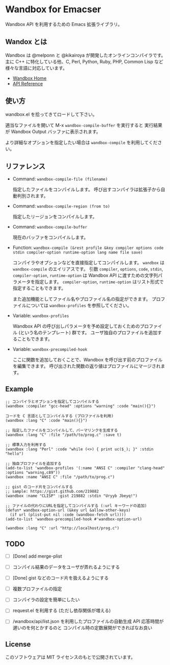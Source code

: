 Wandbox for Emacser
===================

Wandbox API を利用するための Emacs 拡張ライブラリ。


## Wandox とは

Wandbox は @melponn と @kikairoya が開発したオンラインコンパイラです。
主に C++ に特化している他、C, Perl, Python, Ruby, PHP, Common Lisp など
様々な言語に対応しています。

* [Wandbox Home](http://melpon.org/wandbox/)
* [API Reference](https://github.com/melpon/wandbox/blob/master/kennel/API.rst)


## 使い方

wandbox.el を拾ってきてロードして下さい。

適当なファイルを開いて M-x `wandbox-compile-buffer` を実行すると
実行結果が Wandbox Output バッファに表示されます。

より詳細なオプションを指定したい場合は `wandbox-compile` を利用してください。


## リファレンス

- Command: `wandbox-compile-file (filename)`

  指定したファイルをコンパイルします。
  呼び出すコンパイラは拡張子から自動判別されます。

- Command: `wandbox-compile-region (from to)`

  指定したリージョンをコンパイルします。

- Command: `wandbox-compile-buffer`

  現在のバッファをコンパイルします。

- Function: `wandbox-compile (&rest profile &key compiler options code stdin compiler-option runtime-option lang name file save)`

  コンパイラやオプションなどを直接指定してコンパイルします。
  `wandbox` は `wandbox-compile` のエイリアスです。
  引数 `compiler`, `options`, `code`, `stdin`, `compiler-option`, `runtime-option` は
  Wandbox API に渡すための文字列パラメータを指定します。
  `compiler-option`, `runtime-option` はリスト形式で指定することもできます。

  また追加機能としてファイル名やプロファイル名の指定ができます。
  プロファイルについては `wandbox-profiles` を参照してください。

- Variable: `wandbox-profiles`

  Wandbox API の呼び出しパラメータを予め設定しておくためのプロファイル (という名のテンプレート) 群です。
  ユーザ独自のプロファイルを追加することもできます。

- Variable: `wandbox-precompiled-hook`

  ここに関数を追加しておくことで、Wandbox を呼び出す前のプロファイルを編集できます。
  呼び出された関数の返り値はプロファイルにマージされます。


## Example

```elisp
;; コンパイラとオプションを指定してコンパイルする
(wandbox :compiler "gcc-head" :options "warning" :code "main(){}")
```

```elisp
コードを C 言語としてコンパイルする (プロファイルを利用)
(wandbox :lang "C" :code "main(){}")
```

```elisp
;; 指定したファイルをコンパイルして、パーマリンクを生成する
(wandbox :lang "C" :file "/path/to/prog.c" :save t)
```

```elisp
;; 標準入力を利用する
(wandbox :lang "Perl" :code "while (<>) { print uc($_); }" :stdin "hello")
```

```elisp
;; 独自プロファイルを追加する
(add-to-list 'wandbox-profiles '(:name "ANSI C" :compiler "clang-head" :options "warning,c89"))
(wandbox :name "ANSI C" :file "/path/to/prog.c")
```

```elisp
;; gist のコード片をコンパイルする
;; sample: https://gist.github.com/219882
(wandbox :name "CLISP" :gist 219882 :stdin "Uryyb Jbeyq!")
```

```elisp
;; ファイルの代わりにURLを指定してコンパイルする (:url キーワードの追加)
(defun* wandbox-option-url (&key url &allow-other-keys)
  (if url (plist-put nil :code (wandbox-fetch url))))
(add-to-list 'wandbox-precompiled-hook #'wandbox-option-url)

(wandbox :lang "C" :url "http://localhost/prog.c")
```


## TODO

- [ ] [Done] add merge-plist
- [ ] コンパイル結果のデータをユーザが弄れるようにする
- [ ] [Done] gist などのコード片を扱えるようにする
- [ ] 複数プロファイルの指定
- [ ] コンパイラの設定を簡単にしたい
- [ ] request.el を利用する (ただし依存関係が増える)
- [ ] /wandbox/api/list.json を利用したプロファイルの自動生成
      API 応答時間が遅いのを何とかするのと
      コンパイル時の定数展開ができればなお良い


## License

このソフトウェアは MIT ライセンスのもとで公開されています。
